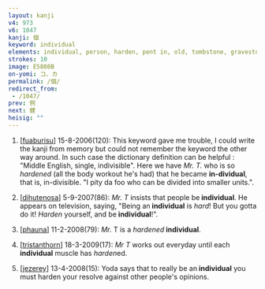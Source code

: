 ```yaml
---
layout: kanji
v4: 973
v6: 1047
kanji: 個
keyword: individual
elements: individual, person, harden, pent in, old, tombstone, gravestone, church, ten, needle, mouth
strokes: 10
image: E5808B
on-yomi: コ、カ
permalink: /個/
redirect_from:
 - /1047/
prev: 例
next: 健
heisig: ""
---
```


1) [<a href="http://kanji.koohii.com/profile/fuaburisu">fuaburisu</a>] 15-8-2006(120): This keyword gave me trouble, I could write the kanji from memory but could not remember the keyword the other way around. In such case the dictionary definition can be helpful : &quot;Middle English, single, indivisible&quot;. Here we have <em>Mr. T.</em> who is so <em>hardened</em> (all the body workout he&#039;s had) that he became <strong>in-dividual</strong>, that is, in-divisible. &quot;I pity da foo who can be divided into smaller units.&quot;.

2) [<a href="http://kanji.koohii.com/profile/dihutenosa">dihutenosa</a>] 5-9-2007(86): <em>Mr. T</em> insists that people be<strong> individual</strong>. He appears on television, saying, &quot;Being an<strong> individual</strong> is <em>hard</em>! But you gotta do it! <em>Harden</em> yourself, and be<strong> individual</strong>!&quot;.

3) [<a href="http://kanji.koohii.com/profile/phauna">phauna</a>] 11-2-2008(79): <em>Mr.</em> T is a <em>hardened</em><strong> individual</strong>.

4) [<a href="http://kanji.koohii.com/profile/tristanthorn">tristanthorn</a>] 18-3-2009(17): <em>Mr T</em> works out everyday until each<strong> individual</strong> muscle has <em>harden</em>ed.

5) [<a href="http://kanji.koohii.com/profile/jezerey">jezerey</a>] 13-4-2008(15): Yoda says that to really be an<strong> individual</strong> you must harden your resolve against other people&#039;s opinions.


